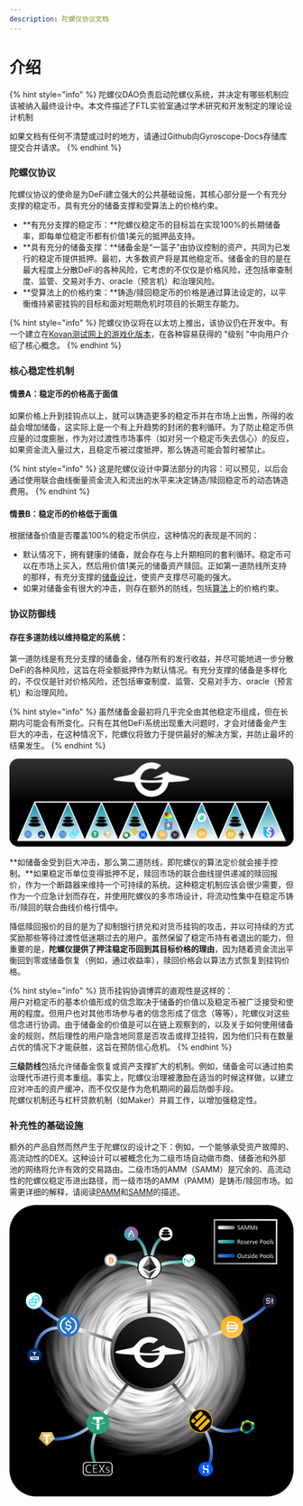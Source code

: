 ```yaml
---
description: 陀螺仪协议文档
---
```


# 介绍

{% hint style="info" %}
陀螺仪DAO负责启动陀螺仪系统，并决定有哪些机制应该被纳入最终设计中。本文件描述了FTL实验室通过学术研究和开发制定的理论设计机制

如果文档有任何不清楚或过时的地方，请通过Github向Gyroscope-Docs存储库提交合并请求。
{% endhint %}

### 陀螺仪协议

陀螺仪协议的使命是为DeFi建立强大的公共基础设施，其核心部分是一个有充分支撑的稳定币，具有充分的储备支撑和受算法上的价格约束。

* **有充分支撑的稳定币：**陀螺仪稳定币的目标旨在实现100%的长期储备率，即每单位稳定币都有价值1美元的抵押品支持。
* **具有充分的储备支撑：**储备金是“一篮子”由协议控制的资产，共同为已发行的稳定币提供抵押。最初，大多数资产将是其他稳定币。储备金的目的是在最大程度上分散DeFi的各种风险，它考虑的不仅仅是价格风险，还包括审查制度、监管、交易对手方、oracle（预言机）和治理风险。
* **受算法上的价格约束：**铸造/赎回稳定币的价格是通过算法设定的，以平衡维持紧密挂钩的目标和面对短期危机时项目的长期生存能力。

{% hint style="info" %}
陀螺仪协议将在以太坊上推出，该协议仍在开发中。有一个建立在[Kovan测试网上的游戏化版本](游戏化测试网/游戏化测试网教程.md)，在各种容易获得的 "级别 "中向用户介绍了核心概念。
{% endhint %}

### 核心稳定性机制

#### 情景A：稳定币的价格高于面值

如果价格上升到挂钩点以上，就可以铸造更多的稳定币并在市场上出售，所得的收益会增加储备，这实际上是一个有上升趋势的封闭的套利循环。为了防止稳定币供应量的过度膨胀，作为对过渡性市场事件（如对另一个稳定币失去信心）的反应，如果资金流入量过大，且稳定币被过度抵押，那么铸造可能会暂时被禁止。

{% hint style="info" %}
这是陀螺仪设计中算法部分的内容：可以预见，以后会通过使用联合曲线衡量资金流入和流出的水平来决定铸造/赎回稳定币的动态铸造费用。
{% endhint %}

#### 情景B：稳定币的价格低于面值

根据储备价值是否覆盖100%的稳定币供应，这种情况的表现是不同的：

* 默认情况下，拥有健康的储备，就会存在与上升期相同的套利循环。稳定币可以在市场上买入，然后用价值1美元的储备资产赎回。正如第一道防线所支持的那样，有充分支撑的[储备设计](陀螺仪概述/核心要素/储备设计.md)，使资产支撑尽可能的强大。
* 如果对储备金有很大的冲击，则存在额外的防线，包括[算法](陀螺仪概述/核心要素/算法定价/)上的价格约束。

### 协议防御线

#### 存在多道防线以维持稳定的系统：

第一道防线是有充分支撑的储备金，储存所有的发行收益，并尽可能地进一步分散DeFi的各种风险，这旨在将全额抵押作为默认情况。有充分支撑的储备是多样化的，不仅仅是针对价格风险，还包括审查制度、监管、交易对手方、oracle（预言机）和治理风险。

{% hint style="info" %}
虽然储备金最初将几乎完全由其他稳定币组成，但在长期内可能会有所变化。只有在其他DeFi系统出现重大问题时，才会对储备金产生巨大的冲击，在这种情况下，陀螺仪将致力于提供最好的解决方案，并防止最坏的结果发生。
{% endhint %}

![陀陀螺仪储备的设计是为了将不同的风险隔离到不同的金库（三角形）](<.gitbook/assets/Vaults Graphic v2.png>)

**如储备金受到巨大冲击，那么第二道防线，即陀螺仪的算法定价就会接手控制。**如果稳定币单位变得抵押不足，赎回市场的联合曲线提供递减的赎回报价，作为一个断路器来维持一个可持续的系统。这种稳定机制应该会很少需要，但作为一个应急计划而存在，并使用陀螺仪的多市场设计，将流动性集中在稳定币铸币/赎回的联合曲线价格行情中。

降低赎回报价的目的是为了抑制银行挤兑和对货币挂钩的攻击，并以可持续的方式奖励那些等待过渡性低迷期过去的用户。虽然保留了稳定币持有者退出的能力，但重要的是，**陀螺仪提供了押注稳定币回到其目标价格的理由**，因为随着资金流出平衡回到零或储备恢复（例如，通过收益率），赎回价格会以算法方式恢复到挂钩价格。

{% hint style="info" %}
货币挂钩协调博弈的直观性是这样的：\
用户对稳定币的基本价值形成的信念取决于储备的价值以及稳定币被广泛接受和使用的程度。但用户也对其他市场参与者的信念形成了信念（等等），陀螺仪对这些信念进行协调。由于储备金的价值是可以在链上观察到的，以及关于如何使用储备金的规则，然后理性的用户隐含地同意是否攻击或捍卫挂钩，因为他们只有在数量占优的情况下才能获胜，这旨在预防信心危机。
{% endhint %}

**三级防线**包括允许储备金恢复或资产支撑扩大的机制。例如，储备金可以通过拍卖治理代币进行资本重组。事实上，陀螺仪治理被激励在适当的时候这样做，以建立应对冲击的资产缓冲，而不仅仅是作为危机期间的最后防御手段。\
陀螺仪机制还与杠杆贷款机制（如Maker）并肩工作，以增加强稳定性。

### 补充性的基础设施

额外的产品自然而然产生于陀螺仪的设计之下：例如，一个能够承受资产故障的、高流动性的DEX。这种设计可以被概念化为二级市场自动做市商、储备池和外部池的网络将允许有效的交易路由。二级市场的AMM（SAMM）是冗余的、高流动性的陀螺仪稳定币进出路径，而一级市场的AMM（PAMM）是铸币/赎回市场。如需更详细的解释，请阅读[PAMM](陀螺仪概述/核心要素/算法定价/一级市场AMM.md)和[SAMM](陀螺仪概述/核心要素/算法定价/二级市场AMM.md)的描述。

![陀螺仪SAMM和储备池形成了一个DEX网络，在这个网络中，流动性对池子的故障是稳健的。](<.gitbook/assets/AMMs Graphic Rounded Edges.png>)
